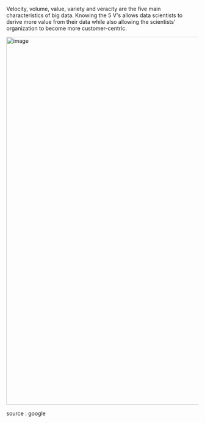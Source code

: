 Velocity, volume, value, variety and veracity are the five main characteristics of big data. 
Knowing the 5 V's allows data scientists to derive more value from their data while also allowing the scientists' organization to become more 
customer-centric.

<img width="963" alt="image" src="https://user-images.githubusercontent.com/31846843/171930458-7af09ae7-c7fe-4037-b9ca-9093905e0e6a.png">

source : google
